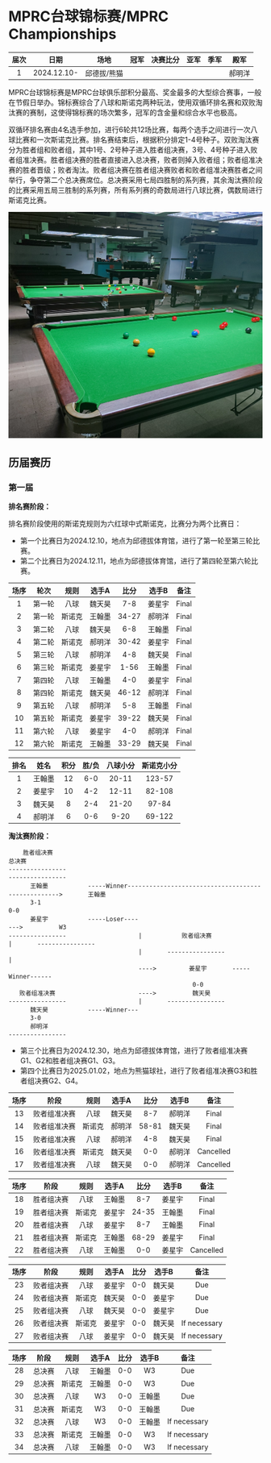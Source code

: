 # MPRC台球锦标赛/MPRC Championships

| 届次 | 日期                   | 场地        | 冠军   | 决赛比分 | 亚军   | 季军    | 殿军   |
| :--: | :-------------------: | :---------: | :----: | :----:  | :----: | :----: | :----: |
| 1    | 2024.12.10-           | 邱德拔/熊猫  |        |         |        |        | 郝明洋 |

MPRC台球锦标赛是MPRC台球俱乐部积分最高、奖金最多的大型综合赛事，一般在节假日举办。锦标赛综合了八球和斯诺克两种玩法，使用双循环排名赛和双败淘汰赛的赛制，这使得锦标赛的场次繁多，冠军的含金量和综合水平也极高。

双循环排名赛由4名选手参加，进行6轮共12场比赛，每两个选手之间进行一次八球比赛和一次斯诺克比赛。排名赛结束后，根据积分排定1-4号种子。双败淘汰赛分为胜者组和败者组，其中1号、2号种子进入胜者组决赛，3号、4号种子进入败者组准决赛。胜者组决赛的胜者直接进入总决赛，败者则掉入败者组；败者组准决赛的胜者晋级；败者淘汰。败者组决赛在胜者组决赛败者和败者组准决赛胜者之间举行，争夺第二个总决赛席位。总决赛采用七局四胜制的系列赛，其余淘汰赛阶段的比赛采用五局三胜制的系列赛，所有系列赛的奇数局进行八球比赛，偶数局进行斯诺克比赛。

![](./img/mprc_championships.jpg)

## 历届赛历

### 第一届

**排名赛阶段：**

排名赛阶段使用的斯诺克规则为六红球中式斯诺克，比赛分为两个比赛日：

- 第一个比赛日为2024.12.10，地点为邱德拔体育馆，进行了第一轮至第三轮比赛。
- 第二个比赛日为2024.12.11，地点为邱德拔体育馆，进行了第四轮至第六轮比赛。

| 场序 | 轮次   | 规则   | 选手A  | 比分   | 选手B  | 备注  |
| :--: | :---: | :----: | :----: | :---: | :---: | :---: |
| 1    | 第一轮 | 八球   | 魏天昊 | 7-8    | 姜星宇 | Final |
| 2    | 第一轮 | 斯诺克 | 王翰墨 | 34-27  | 郝明洋 | Final |
| 3    | 第二轮 | 八球   | 魏天昊 | 6-8    | 王翰墨 | Final |
| 4    | 第二轮 | 斯诺克 | 郝明洋 | 30-42  | 姜星宇 | Final |
| 5    | 第三轮 | 八球   | 郝明洋 | 4-8    | 魏天昊 | Final |
| 6    | 第三轮 | 斯诺克 | 姜星宇 | 1-56   | 王翰墨 | Final |
| 7    | 第四轮 | 八球   | 王翰墨 | 4-0    | 姜星宇 | Final |
| 8    | 第四轮 | 斯诺克 | 魏天昊 | 46-12  | 郝明洋 | Final |
| 9    | 第五轮 | 八球   | 郝明洋 | 5-8    | 王翰墨 | Final |
| 10   | 第五轮 | 斯诺克 | 姜星宇 | 39-22  | 魏天昊 | Final |
| 11   | 第六轮 | 八球   | 姜星宇 | 4-0    | 郝明洋 | Final |
| 12   | 第六轮 | 斯诺克 | 王翰墨 | 33-29  | 魏天昊 | Final |

| 排名 | 姓名   | 积分 | 胜/负  | 八球小分 | 斯诺克小分 |
| :--: | :---: | :--: | :---: | :------: | :-------: |
| 1    | 王翰墨 | 12   | 6-0   | 20-11   | 123-57    |
| 2    | 姜星宇 | 10   | 4-2   | 12-11   | 82-108    |
| 3    | 魏天昊 | 8    | 2-4   | 21-20   | 97-84     |
| 4    | 郝明洋 | 6    | 0-6   | 9-20    | 69-122    |

**淘汰赛阶段：**

```
	胜者组决赛																			  	  总决赛
----------------																		----------------
	  王翰墨			-----Winner---------------------------------------------------> 	  王翰墨
	  3-1																				  	  0-0
	  姜星宇			-----Loser----											   --->		  	 W3
----------------				 	|			败者组决赛						 |		 ----------------
								 	|		----------------					|
								  	---->	  	  姜星宇		-----Winner------
												   0-0
   败者组准决赛					  	---->		   魏天昊
----------------				 	|		----------------
	  魏天昊			-----Winner---
	  3-0
	  郝明洋
----------------
```

- 第三个比赛日为2024.12.30，地点为邱德拔体育馆，进行了败者组准决赛G1、G2和胜者组决赛G1、G3。
- 第四个比赛日为2025.01.02，地点为熊猫球社，进行了败者组准决赛G3和胜者组决赛G2、G4。

| 场序 | 阶段         | 规则   | 选手A  | 比分   | 选手B   | 备注           |
| :--: | :---------: | :----: | :----: | :---: | :-----: | :------------: |
| 13   | 败者组准决赛 | 八球   | 魏天昊  | 8-7   | 郝明洋  | Final          |
| 14   | 败者组准决赛 | 斯诺克 | 郝明洋  | 58-81 | 魏天昊  | Final          |
| 15   | 败者组准决赛 | 八球   | 郝明洋  | 4-8   | 魏天昊  | Final          |
| 16   | 败者组准决赛 | 斯诺克 | 魏天昊  | 0-0   | 郝明洋  | Cancelled      |
| 17   | 败者组准决赛 | 八球   | 魏天昊  | 0-0   | 郝明洋  | Cancelled      |

| 场序 | 阶段         | 规则   | 选手A  | 比分   | 选手B   | 备注           |
| :--: | :---------: | :----: | :----: | :--:  | :----: | :------------: |
| 18   | 胜者组决赛   | 八球   | 王翰墨  | 8-7   | 姜星宇  | Final          |
| 19   | 胜者组决赛   | 斯诺克 | 姜星宇  | 24-35 | 王翰墨  | Final          |
| 20   | 胜者组决赛   | 八球   | 姜星宇  | 8-7   | 王翰墨  | Final          |
| 21   | 胜者组决赛   | 斯诺克 | 王翰墨  | 68-29 | 姜星宇  | Final          |
| 22   | 胜者组决赛   | 八球   | 王翰墨  | 0-0   | 姜星宇  | Cancelled      |

| 场序 | 阶段         | 规则   | 选手A  | 比分  | 选手B   | 备注           |
| :--: | :---------: | :----: | :----: | :--: | :----: | :------------: |
| 23   | 败者组决赛   | 八球   | 姜星宇 | 0-0   | 魏天昊 | Due            |
| 24   | 败者组决赛   | 斯诺克 | 魏天昊 | 0-0   | 姜星宇 | Due            |
| 25   | 败者组决赛   | 八球   | 魏天昊 | 0-0   | 姜星宇 | Due            |
| 26   | 败者组决赛   | 斯诺克 | 姜星宇 | 0-0   | 魏天昊 | If necessary   |
| 27   | 败者组决赛   | 八球   | 姜星宇 | 0-0   | 魏天昊 | If necessary   |

| 场序 | 阶段         | 规则   | 选手A  | 比分  | 选手B   | 备注           |
| :--: | :---------: | :----: | :----: | :--: | :----: | :------------: |
| 28   | 总决赛       | 八球   | 王翰墨 | 0-0   | W3     | Due            |
| 29   | 总决赛       | 斯诺克 | 王翰墨 | 0-0   | W3     | Due            |
| 30   | 总决赛       | 八球   | W3     | 0-0   | 王翰墨 | Due            |
| 31   | 总决赛       | 斯诺克 | W3     | 0-0   | 王翰墨 | Due            |
| 32   | 总决赛       | 八球   | W3     | 0-0   | 王翰墨 | If necessary   |
| 33   | 总决赛       | 斯诺克 | 王翰墨 | 0-0   | W3     | If necessary   |
| 34   | 总决赛       | 八球   | 王翰墨 | 0-0   | W3     | If necessary   |